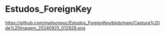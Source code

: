 # Estudos_ForeignKey

https://github.com/mailsonpuc/Estudos_ForeignKey/blob/main/Captura%20de%20imagem_20240925_012928.png
